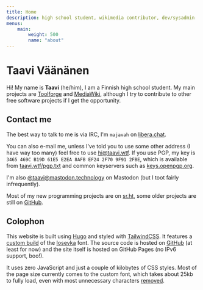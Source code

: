 ```yaml
---
title: Home
description: high school student, wikimedia contributor, dev/sysadmin
menus:
    main:
        weight: 500
        name: "about"
---
```


# Taavi Väänänen

Hi! My name is **Taavi** (he/him), I am a Finnish high school student.
My main projects are [Toolforge](https://toolforge.org) and
[MediaWiki](https://mediawiki.org), although I try to contribute to other
free software projects if I get the opportunity.

## Contact me

The best way to talk to me is via IRC, I'm `majavah` on [libera.chat](https://libera.chat/).

You can also e-mail me, unless I've told you to use some other address (I have
way too many) feel free to use <a href="mailto:hi@taavi.wtf" rel="me">hi@taavi.wtf</a>.
If you use PGP, my key is `3465 469C B19D 61E5 E2EA 8AFB EF24 2F70 9F91 2FBE`, which
is available from <a href="https://taavi.wtf/pgp.txt" rel="pgpkey authn">taavi.wtf/pgp.txt</a>
and common keyservers such as [keys.openpgp.org](https://keys.openpgp.org/vks/v1/by-fingerprint/3465469CB19D61E5E2EA8AFBEF242F709F912FBE).

I'm also <a href="https://mastodon.technology/@taavi" rel="me">@taavi@mastodon.technology</a>
on Mastodon (but I toot fairly infrequently).

Most of my new programming projects are on <a href="https://git.sr.ht/~taavi/" rel="me">sr.ht</a>,
some older projects are still on [GitHub](https://github.com/supertassu/).

## Colophon

This website is built using [Hugo](https://gohugo.io) and styled with
[TailwindCSS](https://tailwindcss.com). It features a
[custom build](https://static.taavi.wtf/fonts/Iosevka/config.toml.txt) of the
[Iosevka](https://typeof.net/Iosevka) font. The source code is hosted on
[GitHub](https://github.com/supertassu/taaviwtf) (at least for now) and the site
itself is hosted on GitHub Pages (no IPv6 support, boo!).

It uses zero JavaScript and just a couple of kilobytes of CSS styles.
Most of the page size currently comes to the custom font, which takes
about 25kb to fully load, even with most unnecessary characters
[removed](https://dev.to/platformos/optimizing-font-files-for-modern-web-3jm8).
